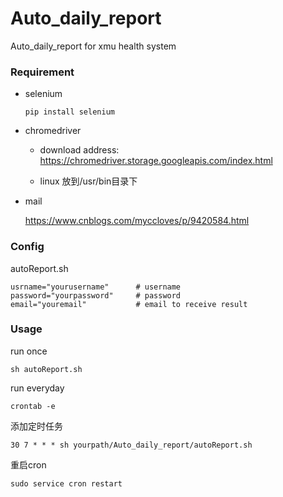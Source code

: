 # Auto_daily_report
Auto_daily_report for xmu health system

### Requirement

- selenium

  ```
  pip install selenium
  ```

- chromedriver

  - download address: https://chromedriver.storage.googleapis.com/index.html

  - linux 放到/usr/bin目录下

- mail

  https://www.cnblogs.com/myccloves/p/9420584.html

  

### Config

autoReport.sh 

```shell
usrname="yourusername"      # username
password="yourpassword"     # password
email="youremail"           # email to receive result
```



### Usage

run once

```
sh autoReport.sh
```

run everyday

```
crontab -e
```

添加定时任务

```
30 7 * * * sh yourpath/Auto_daily_report/autoReport.sh
```

重启cron

```
sudo service cron restart
```




